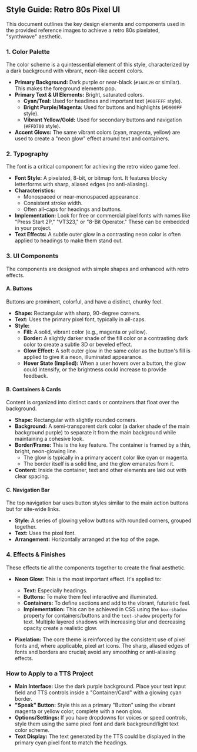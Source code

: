 ## **Style Guide: Retro 80s Pixel UI**

This document outlines the key design elements and components used in the provided reference images to achieve a retro 80s pixelated, "synthwave" aesthetic.

### **1. Color Palette**

The color scheme is a quintessential element of this style, characterized by a dark background with vibrant, neon-like accent colors.

*   **Primary Background:** Dark purple or near-black (`#1A0C2B` or similar). This makes the foreground elements pop.
*   **Primary Text & UI Elements:** Bright, saturated colors.
    *   **Cyan/Teal:** Used for headlines and important text (`#00FFFF` style).
    *   **Bright Purple/Magenta:** Used for buttons and highlights (`#D900FF` style).
    *   **Vibrant Yellow/Gold:** Used for secondary buttons and navigation (`#FFD700` style).
*   **Accent Glows:** The same vibrant colors (cyan, magenta, yellow) are used to create a "neon glow" effect around text and containers.

### **2. Typography**

The font is a critical component for achieving the retro video game feel.

*   **Font Style:** A pixelated, 8-bit, or bitmap font. It features blocky letterforms with sharp, aliased edges (no anti-aliasing).
*   **Characteristics:**
    *   Monospaced or near-monospaced appearance.
    *   Consistent stroke width.
    *   Often all-caps for headings and buttons.
*   **Implementation:** Look for free or commercial pixel fonts with names like "Press Start 2P," "VT323," or "8-Bit Operator." These can be embedded in your project.
*   **Text Effects:** A subtle outer glow in a contrasting neon color is often applied to headings to make them stand out.

### **3. UI Components**

The components are designed with simple shapes and enhanced with retro effects.

#### **A. Buttons**

Buttons are prominent, colorful, and have a distinct, chunky feel.

*   **Shape:** Rectangular with sharp, 90-degree corners.
*   **Text:** Uses the primary pixel font, typically in all-caps.
*   **Style:**
    *   **Fill:** A solid, vibrant color (e.g., magenta or yellow).
    *   **Border:** A slightly darker shade of the fill color or a contrasting dark color to create a subtle 3D or beveled effect.
    *   **Glow Effect:** A soft outer glow in the same color as the button's fill is applied to give it a neon, illuminated appearance.
    *   **Hover State (Implied):** When a user hovers over a button, the glow could intensify, or the brightness could increase to provide feedback.

#### **B. Containers & Cards**

Content is organized into distinct cards or containers that float over the background.

*   **Shape:** Rectangular with slightly rounded corners.
*   **Background:** A semi-transparent dark color (a darker shade of the main background purple) to separate it from the main background while maintaining a cohesive look.
*   **Border/Frame:** This is the key feature. The container is framed by a thin, bright, neon-glowing line.
    *   The glow is typically in a primary accent color like cyan or magenta.
    *   The border itself is a solid line, and the glow emanates from it.
*   **Content:** Inside the container, text and other elements are laid out with clear spacing.

#### **C. Navigation Bar**

The top navigation bar uses button styles similar to the main action buttons but for site-wide links.

*   **Style:** A series of glowing yellow buttons with rounded corners, grouped together.
*   **Text:** Uses the pixel font.
*   **Arrangement:** Horizontally arranged at the top of the page.

### **4. Effects & Finishes**

These effects tie all the components together to create the final aesthetic.

*   **Neon Glow:** This is the most important effect. It's applied to:
    *   **Text:** Especially headings.
    *   **Buttons:** To make them feel interactive and illuminated.
    *   **Containers:** To define sections and add to the vibrant, futuristic feel.
    *   **Implementation:** This can be achieved in CSS using the `box-shadow` property for containers/buttons and the `text-shadow` property for text. Multiple layered shadows with increasing blur and decreasing opacity create a realistic glow.

*   **Pixelation:** The core theme is reinforced by the consistent use of pixel fonts and, where applicable, pixel art icons. The sharp, aliased edges of fonts and borders are crucial; avoid any smoothing or anti-aliasing effects.

### **How to Apply to a TTS Project**

*   **Main Interface:** Use the dark purple background. Place your text input field and TTS controls inside a "Container/Card" with a glowing cyan border.
*   **"Speak" Button:** Style this as a primary "Button" using the vibrant magenta or yellow color, complete with a neon glow.
*   **Options/Settings:** If you have dropdowns for voices or speed controls, style them using the same pixel font and dark background/light text color scheme.
*   **Text Display:** The text generated by the TTS could be displayed in the primary cyan pixel font to match the headings.